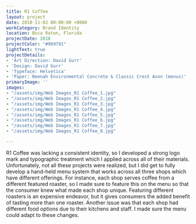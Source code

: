```yaml
---
title: R1 Coffee
layout: project
date: 2018-11-02 00:00:00 +0000
workCategory: Brand Identity
location: Boca Raton, Florida
projectDate: 2018
projectColor: "#969791"
lightText: true
projectDetails:
- 'Art Direction: David Gurr'
- 'Design: David Gurr'
- 'Typeface: Helvetica'
- 'Paper: Neenah Environmental Concrete & Classic Crest Avon (menus)'
primaryImage: ''
images:
- "/assets/img/Web Images_R1 Coffee_1.jpg"
- "/assets/img/Web Images_R1 Coffee_2.jpg"
- "/assets/img/Web Images_R1 Coffee_3.jpg"
- "/assets/img/Web Images_R1 Coffee_4.jpg"
- "/assets/img/Web Images_R1 Coffee_5.jpg"
- "/assets/img/Web Images_R1 Coffee_6.jpg"
- "/assets/img/Web Images_R1 Coffee_7.jpg"
- "/assets/img/Web Images_R1 Coffee_8.jpg"

---
```

R1 Coffee was lacking a consistent identity, so I developed a strong logo mark and typographic treatment which I applied across all of their materials. Unfortunately, not all these projects were realized, but I did get to fully develop a hand-held menu system that works across all three shops which have different offerings. For instance, each shop serves coffee from a different featured roaster, so I made sure to feature this on the menu so that the consumer knew what made each shop unique. Featuring different roasters is an expensive endeavor, but it gives consumers the added benefit of tasting more than one roaster. Another issue was that each shop had different food options due to their kitchens and staff. I made sure the menu could adapt to these changes. 